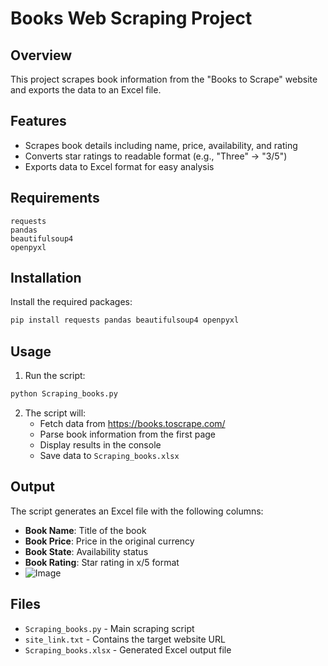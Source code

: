 # Books Web Scraping Project

## Overview
This project scrapes book information from the "Books to Scrape" website and exports the data to an Excel file.

## Features
- Scrapes book details including name, price, availability, and rating
- Converts star ratings to readable format (e.g., "Three" → "3/5")
- Exports data to Excel format for easy analysis

## Requirements
```
requests
pandas
beautifulsoup4
openpyxl
```

## Installation
Install the required packages:
```bash
pip install requests pandas beautifulsoup4 openpyxl
```

## Usage
1. Run the script:
```bash
python Scraping_books.py
```

2. The script will:
   - Fetch data from https://books.toscrape.com/
   - Parse book information from the first page
   - Display results in the console
   - Save data to `Scraping_books.xlsx`

## Output
The script generates an Excel file with the following columns:
- **Book Name**: Title of the book
- **Book Price**: Price in the original currency
- **Book State**: Availability status
- **Book Rating**: Star rating in x/5 format
- ![Image](https://github.com/user-attachments/assets/a3ca49df-d350-4976-83e0-59d955ee839e)
## Files
- `Scraping_books.py` - Main scraping script
- `site_link.txt` - Contains the target website URL
- `Scraping_books.xlsx` - Generated Excel output file
